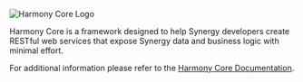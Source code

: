 ![Harmony Core Logo](https://github.com/Synergex/HarmonyCore/wiki/images/logo.png)

Harmony Core is a framework designed to help Synergy developers create RESTful web services that expose Synergy data and business logic with minimal effort.

For additional information please refer to the [Harmony Core Documentation](https://github.com/Synergex/HarmonyCore/wiki).
